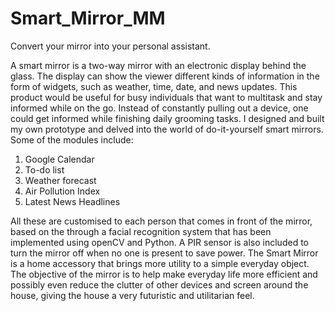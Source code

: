 # Smart_Mirror_MM
Convert your mirror into your personal assistant.


A smart mirror is a two-way mirror with an electronic display behind the glass. The display can show the viewer different kinds of 
information in the form of widgets, such as weather, time, date, and news updates. This product would be useful for busy individuals 
that want to multitask and stay informed while on the go. Instead of constantly pulling out a device, one could get informed while 
finishing daily grooming tasks. I designed and built my own prototype and delved into the world of do-it-yourself smart mirrors. 
Some of the modules include: 
1) Google Calendar 
2) To-do list 
3) Weather forecast 
4) Air Pollution Index 
5) Latest News Headlines 

All these are customised to each person that comes in front of the mirror, based on the through a facial recognition system that 
has been implemented using openCV and Python. A PIR sensor is also included to turn the mirror off when no one is present to save
power. The Smart Mirror is a home accessory that brings more utility to a simple everyday object. The objective of the mirror is to
help make everyday life more efficient and possibly even reduce the clutter of other devices and screen around the house,
giving the house a very futuristic and utilitarian feel. 
